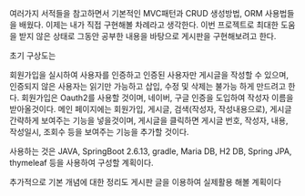 여러가지 서적들을 참고하면서 기본적인 MVC패턴과 CRUD 생성방법, ORM 사용법들을 배웠다. 이제는 내가 직접 구현해볼 차례라고 생각한다.
이번 프로젝트로 최대한 도움을 받지 않은 상태로 그동안 공부한 내용을 바탕으로 게시판을 구현해보려고 한다.

초기 구상도는

회원가입을 실시하여 사용자를 인증하고 인증된 사용자만 게시글을 작성할 수 있으며, 인증되지 않은 사용자는 읽기만 가능하고 삽입, 수정 및 삭제는 불가능 하게 만드려고 한다.
회원가입은 Oauth2를 사용할 것이며, 네이버, 구글 인증을 도입하여 작성자 이름을 받아올것이다.
메인 페이지에는 회원가입, 게시글, 검색(작성자, 작성내용으로), 게시글 간략하게 보여주는 기능을 넣을것이며,
게시글을 클릭하면 게시글 번호, 작성자, 내용, 작성일시, 조회수 등을 보여주는 기능을 추가할 것이다.

사용하는 것은
JAVA, SpringBoot 2.6.13, gradle, Maria DB, H2 DB, Spring JPA, thymeleaf 등을 사용하여 구성할 계획이다.

추가적으로 기본 개념에 대한 정리도 게시판 글을 이용하여 실제활용 해볼 계획이다
